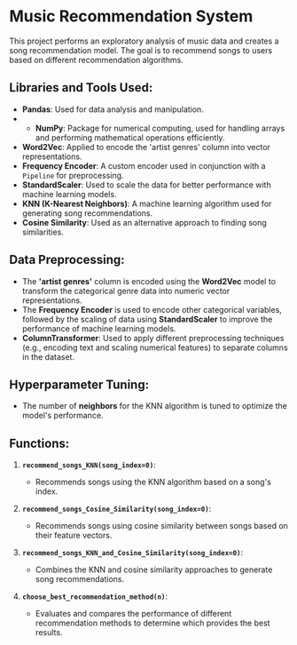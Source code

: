 # Music Recommendation System

This project performs an exploratory analysis of music data and creates a song recommendation model. The goal is to recommend songs to users based on different recommendation algorithms.

## Libraries and Tools Used:
- **Pandas**: Used for data analysis and manipulation.
- - **NumPy**: Package for numerical computing, used for handling arrays and performing mathematical operations efficiently.
- **Word2Vec**: Applied to encode the 'artist genres' column into vector representations.
- **Frequency Encoder**: A custom encoder used in conjunction with a `Pipeline` for preprocessing.
- **StandardScaler**: Used to scale the data for better performance with machine learning models.
- **KNN (K-Nearest Neighbors)**: A machine learning algorithm used for generating song recommendations.
- **Cosine Similarity**: Used as an alternative approach to finding song similarities.

## Data Preprocessing:
- The **'artist genres'** column is encoded using the **Word2Vec** model to transform the categorical genre data into numeric vector representations.
- The **Frequency Encoder** is used to encode other categorical variables, followed by the scaling of data using **StandardScaler** to improve the performance of machine learning models.
- **ColumnTransformer**: Used to apply different preprocessing techniques (e.g., encoding text and scaling numerical features) to separate columns in the dataset.

## Hyperparameter Tuning:
- The number of **neighbors** for the KNN algorithm is tuned to optimize the model's performance.

## Functions:

1. **`recommend_songs_KNN(song_index=0)`**:
   - Recommends songs using the KNN algorithm based on a song's index.
   
2. **`recommend_songs_Cosine_Similarity(song_index=0)`**:
   - Recommends songs using cosine similarity between songs based on their feature vectors.
   
3. **`recommend_songs_KNN_and_Cosine_Similarity(song_index=0)`**:
   - Combines the KNN and cosine similarity approaches to generate song recommendations.

4. **`choose_best_recommendation_method(n)`**:
   - Evaluates and compares the performance of different recommendation methods to determine which provides the best results.



